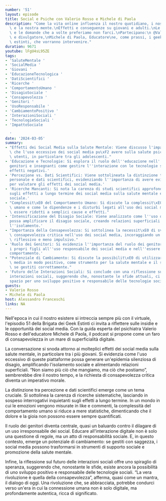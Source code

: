 ```yaml
---
number: '51'
layout: episode
title: Social e Psiche con Valerio Rosso e Michele di Paola
description: "Come la vita online influenza il nostro quotidiano, i nostri comportamenti\
  \ e la nostra mente.\nEffetti e conseguenze su giovani e adulti.\nLe discussioni\
  \ e le domande che a volte preferiamo non farci.\nPartecipano:\n @ValerioRosso Psichiatra\
  \ e divulgatore,\nMichele di Paola, Educatore\ne, come prassi, i geek, non del tutto\
  \ estinti, che vorranno intervenire."
duration: 9671
youtube: lFgU4sL95ZE
tags:
- 'SaluteMentale '
- 'SocialMedia '
- 'Giovani '
- 'EducazioneTecnologica '
- 'DatiScientifici '
- 'Ricerche '
- 'ComportamentoUmano '
- 'DisagioSociale '
- 'Consapevolezza '
- 'Genitori '
- 'UsoResponsabile '
- 'CambiamentoPositivo '
- 'InterazioniSociali '
- 'TecnologieSociali '
- 'ImpattoSociale

  '
date: '2024-03-05'
summary:
- "Effetti dei Social Media sulla Salute Mentale: Viene discusso l'impatto negativo\
  \ che l'uso eccessivo dei social media pu\xF2 avere sulla salute psicologica degli\
  \ utenti, in particolare tra gli adolescenti."
- 'Educazione e Tecnologie: Si esplora il ruolo dell''educazione nell''insegnare a
  genitori e insegnanti come gestire l''interazione con le tecnologie social per mitigare
  effetti negativi.'
- 'Percezione vs. Dati Scientifici: Viene sottolineata la distinzione tra percezione
  personale e dati scientifici, evidenziando l''importanza di avere evidenze concrete
  per valutare gli effetti dei social media.'
- 'Ricerche Mancanti: Si nota la carenza di studi scientifici approfonditi e sistematici
  sugli effetti a lungo termine dei social media sulla salute mentale e sul comportamento
  sociale.'
- "Complessit\xE0 del Comportamento Umano: Si discute la complessit\xE0 del comportamento\
  \ umano e come le dipendenze e i disturbi legati all'uso dei social media non possano\
  \ essere ridotti a semplici cause e effetti."
- 'Intensificazione del Disagio Sociale: Viene analizzato come l''uso dei social media
  possa amplificare il disagio sociale, creando relazioni superficiali e aumentando
  l''isolamento.'
- "Importanza della Consapevolezza: Si sottolinea la necessit\xE0 di sviluppare una\
  \ consapevolezza critica nell'uso dei social media, incoraggiando un approccio pi\xF9\
  \ riflessivo e meno impulsivo."
- 'Ruolo dei Genitori: Si evidenzia l''importanza del ruolo dei genitori nell''educare
  i propri figli all''uso responsabile dei social media e nell''essere modelli di
  comportamento.'
- "Potenziale di Cambiamento: Si discute la possibilit\xE0 di utilizzare i social\
  \ media in modo positivo, come strumento per la salute mentale e il supporto sociale,\
  \ se gestiti correttamente."
- 'Futuro delle Interazioni Sociali: Si conclude con una riflessione sul futuro delle
  interazioni sociali, suggerendo che, nonostante le sfide attuali, ci sia ancora
  spazio per uno sviluppo positivo e responsabile delle tecnologie sociali.'
guests:
- Valerio Rosso
- Michele di Paola
host: Alessandro Franceschi
links: NA
---
```

Nell'epoca in cui il nostro esistere si intreccia sempre più con il virtuale, l'episodio 51 della Brigata dei Geek Estinti ci invita a riflettere sulle insidie e le opportunità dei social media. Con la guida esperta del psichiatra Valerio Rosso e dell'educatore Michele di Paola, il podcast si propone come un faro di consapevolezza in un mare di superficialità digitale.

La conversazione si snoda attorno ai molteplici effetti dei social media sulla salute mentale, in particolare tra i più giovani. Si evidenzia come l'uso eccessivo di queste piattaforme possa generare un'epidemia silenziosa di disagio, amplificando l'isolamento sociale e alimentando relazioni superficiali. “Non siamo più ciò che mangiamo, ma ciò che postiamo”, sembrerebbe dire il nostro tempo, e la richiesta di consapevolezza critica diventa un imperativo morale.

La distinzione tra percezione e dati scientifici emerge come un tema cruciale. Si sottolinea la carenza di ricerche sistematiche, lasciando in sospeso interrogativi inquietanti sugli effetti a lungo termine. In un mondo in cui le emozioni vengono misurate in like e commenti, la complessità del comportamento umano si riduce a mere statistiche, dimenticando che il dolore e la gioia non possono essere sempre quantificati.

Il ruolo dei genitori diventa centrale, quasi un baluardo contro il dilagare di un uso irresponsabile dei social. Educare all'interazione digitale non è solo una questione di regole, ma un atto di responsabilità sociale. E, in questo contesto, emerge un potenziale di cambiamento: se gestiti con saggezza, i social media possono trasformarsi in strumenti di supporto sociale e promozione della salute mentale.

Infine, la riflessione sul futuro delle interazioni sociali offre uno spiraglio di speranza, suggerendo che, nonostante le sfide, esiste ancora la possibilità di uno sviluppo positivo e responsabile delle tecnologie sociali. “La vera rivoluzione è quella della consapevolezza”, afferma, quasi come un mantra, il dialogo di oggi. Una rivoluzione che, se abbracciata, potrebbe condurci verso un'era in cui la connessione umana non è solo digitale, ma profondamente autentica, ricca di significato.

